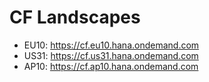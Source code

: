 # CF Landscapes

- EU10: https://cf.eu10.hana.ondemand.com
- US31: https://cf.us31.hana.ondemand.com
- AP10: https://cf.ap10.hana.ondemand.com

